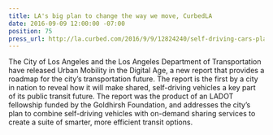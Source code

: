 ```yaml
---
title: LA's big plan to change the way we move, CurbedLA
date: 2016-09-09 12:00:00 -07:00
position: 75
press_url: http://la.curbed.com/2016/9/9/12824240/self-driving-cars-plan-los-angeles
---
```


The City of Los Angeles and the Los Angeles Department of Transportation have released Urban Mobility in the Digital Age, a new report that provides a roadmap for the city’s transportation future. The report is the first by a city in nation to reveal how it will make shared, self-driving vehicles a key part of its public transit future. The report was the product of an LADOT fellowship funded by the Goldhirsh Foundation, and addresses the city’s plan to combine self-driving vehicles with on-demand sharing services to create a suite of smarter, more efficient transit options.
